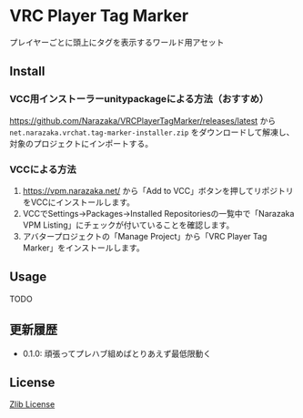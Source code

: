 # VRC Player Tag Marker

プレイヤーごとに頭上にタグを表示するワールド用アセット

## Install

### VCC用インストーラーunitypackageによる方法（おすすめ）

https://github.com/Narazaka/VRCPlayerTagMarker/releases/latest から `net.narazaka.vrchat.tag-marker-installer.zip` をダウンロードして解凍し、対象のプロジェクトにインポートする。

### VCCによる方法

1. https://vpm.narazaka.net/ から「Add to VCC」ボタンを押してリポジトリをVCCにインストールします。
2. VCCでSettings→Packages→Installed Repositoriesの一覧中で「Narazaka VPM Listing」にチェックが付いていることを確認します。
3. アバタープロジェクトの「Manage Project」から「VRC Player Tag Marker」をインストールします。

## Usage

TODO

## 更新履歴

- 0.1.0: 頑張ってプレハブ組めばとりあえず最低限動く

## License

[Zlib License](LICENSE.txt)
